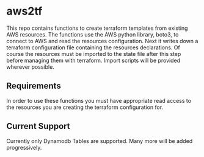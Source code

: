 # aws2tf
This repo contains functions to create terraform templates from existing AWS resources. The functions use the AWS python
library, boto3, to connect to AWS and read the resources configuration. Next it writes down a terraform configuration 
file containing the resources declarations. Of course the resources must be imported to the state file after this step 
before managing them with terraform. Import scripts will be provided wherever possible.

## Requirements

In order to use these functions you must have appropriate read access to the resources you are creating the terraform 
configuration for. 

## Current Support

Currently only Dynamodb Tables are supported. Many more will be added progressively. 